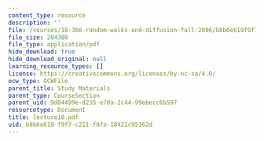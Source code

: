 ```yaml
---
content_type: resource
description: ''
file: /courses/18-366-random-walks-and-diffusion-fall-2006/b8b6e619f9f7c211f0fa18421c95162d_lecture18.pdf
file_size: 204380
file_type: application/pdf
hide_download: true
hide_download_original: null
learning_resource_types: []
license: https://creativecommons.org/licenses/by-nc-sa/4.0/
ocw_type: OCWFile
parent_title: Study Materials
parent_type: CourseSection
parent_uid: 9d04499e-d235-e70a-2c44-99ebecc6b597
resourcetype: Document
title: lecture18.pdf
uid: b8b6e619-f9f7-c211-f0fa-18421c95162d
---
```

